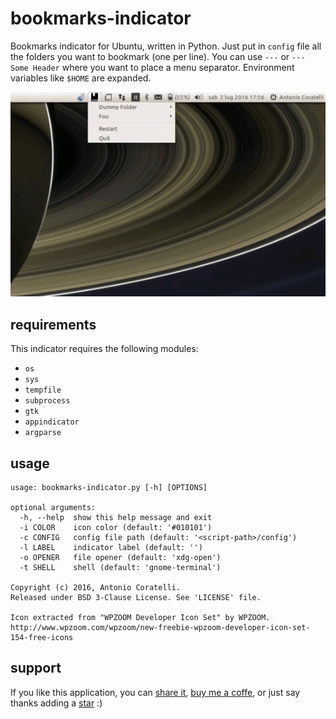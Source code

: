 # bookmarks-indicator
Bookmarks indicator for Ubuntu, written in Python.
Just put in `config` file all the folders you want to bookmark (one per line).
You can use `---` or `--- Some Header` where you want to place a menu separator.
Environment variables like `$HOME` are expanded.

![example](https://raw.githubusercontent.com/antoniocoratelli/bookmarks-indicator/master/res/animation.gif)

## requirements

This indicator requires the following modules:
- `os`
- `sys`
- `tempfile`
- `subprocess`
- `gtk`
- `appindicator`
- `argparse`

## usage
```
usage: bookmarks-indicator.py [-h] [OPTIONS]

optional arguments:
  -h, --help  show this help message and exit
  -i COLOR    icon color (default: '#010101')
  -c CONFIG   config file path (default: '<script-path>/config')
  -l LABEL    indicator label (default: '')
  -o OPENER   file opener (default: 'xdg-open')
  -t SHELL    shell (default: 'gnome-terminal')

Copyright (c) 2016, Antonio Coratelli.
Released under BSD 3-Clause License. See 'LICENSE' file.

Icon extracted from "WPZOOM Developer Icon Set" by WPZOOM.
http://www.wpzoom.com/wpzoom/new-freebie-wpzoom-developer-icon-set-154-free-icons
```

## support

If you like this application, you can [share it](https://www.addtoany.com/share/#url=github.com/antoniocoratelli/bookmarks-indicator), [buy me a coffe](https://www.paypal.com/cgi-bin/webscr?cmd=_s-xclick&hosted_button_id=GFD8AU9YJB36S), or just say thanks adding a [ star](https://github.com/antoniocoratelli/bookmarks-indicator/stargazers) :)
